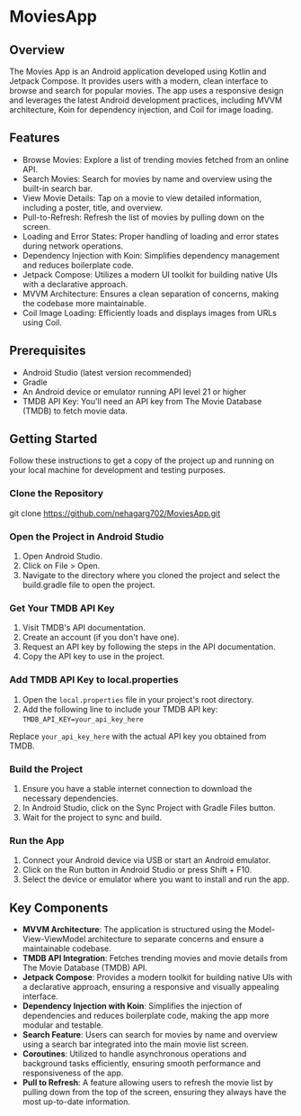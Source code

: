 # MoviesApp

## Overview
The Movies App is an Android application developed using Kotlin and Jetpack Compose. It provides users with a modern, clean interface to browse and search for popular movies. The app uses a responsive design and leverages the latest Android development practices, including MVVM architecture, Koin for dependency injection, and Coil for image loading.

## Features
- Browse Movies: Explore a list of trending movies fetched from an online API.
- Search Movies: Search for movies by name and overview using the built-in search bar.
- View Movie Details: Tap on a movie to view detailed information, including a poster, title, and overview.
- Pull-to-Refresh: Refresh the list of movies by pulling down on the screen.
- Loading and Error States: Proper handling of loading and error states during network operations.
- Dependency Injection with Koin: Simplifies dependency management and reduces boilerplate code.
- Jetpack Compose: Utilizes a modern UI toolkit for building native UIs with a declarative approach.
- MVVM Architecture: Ensures a clean separation of concerns, making the codebase more maintainable.
- Coil Image Loading: Efficiently loads and displays images from URLs using Coil.

## Prerequisites
- Android Studio (latest version recommended)
- Gradle
- An Android device or emulator running API level 21 or higher
- TMDB API Key: You'll need an API key from The Movie Database (TMDB) to fetch movie data.

## Getting Started
Follow these instructions to get a copy of the project up and running on your local machine for development and testing purposes.

### Clone the Repository
git clone https://github.com/nehagarg702/MoviesApp.git

### Open the Project in Android Studio
1. Open Android Studio.
2. Click on File > Open.
3. Navigate to the directory where you cloned the project and select the build.gradle file to open the project.

### Get Your TMDB API Key
1. Visit TMDB's API documentation.
2. Create an account (if you don't have one).
3. Request an API key by following the steps in the API documentation.
4. Copy the API key to use in the project.

### Add TMDB API Key to local.properties

1. Open the `local.properties` file in your project's root directory.<br>
2. Add the following line to include your TMDB API key:<br>
   `TMDB_API_KEY=your_api_key_here`

Replace `your_api_key_here` with the actual API key you obtained from TMDB.

### Build the Project
1. Ensure you have a stable internet connection to download the necessary dependencies.
2. In Android Studio, click on the Sync Project with Gradle Files button.
3. Wait for the project to sync and build.

### Run the App
1. Connect your Android device via USB or start an Android emulator.
2. Click on the Run button in Android Studio or press Shift + F10.
3. Select the device or emulator where you want to install and run the app.

## Key Components
- **MVVM Architecture**: The application is structured using the Model-View-ViewModel architecture to separate concerns and ensure a maintainable codebase.
- **TMDB API Integration**: Fetches trending movies and movie details from The Movie Database (TMDB) API.
- **Jetpack Compose**: Provides a modern toolkit for building native UIs with a declarative approach, ensuring a responsive and visually appealing interface.
- **Dependency Injection with Koin**: Simplifies the injection of dependencies and reduces boilerplate code, making the app more modular and testable.
- **Search Feature**: Users can search for movies by name and overview using a search bar integrated into the main movie list screen.
- **Coroutines**: Utilized to handle asynchronous operations and background tasks efficiently, ensuring smooth performance and responsiveness of the app.
- **Pull to Refresh**: A feature allowing users to refresh the movie list by pulling down from the top of the screen, ensuring they always have the most up-to-date information.
